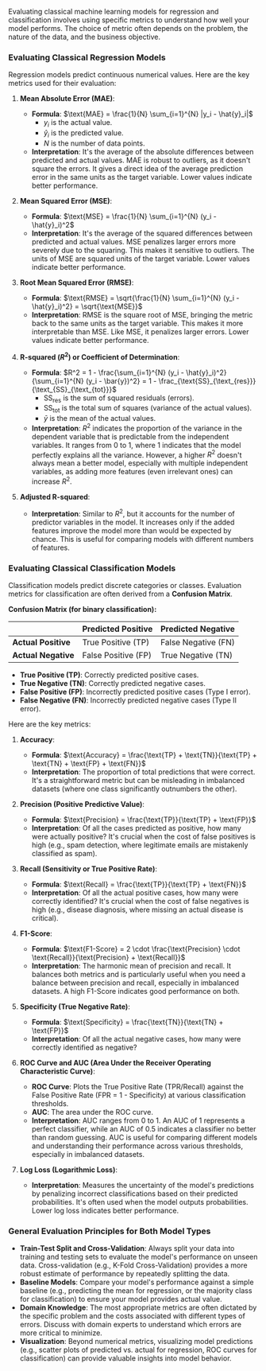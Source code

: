 Evaluating classical machine learning models for regression and classification involves using specific metrics to understand how well your model performs. The choice of metric often depends on the problem, the nature of the data, and the business objective.

### Evaluating Classical Regression Models

Regression models predict continuous numerical values. Here are the key metrics used for their evaluation:

1.  **Mean Absolute Error (MAE)**:
    * **Formula**: $\text{MAE} = \frac{1}{N} \sum_{i=1}^{N} |y_i - \hat{y}_i|$
        * $y_i$ is the actual value.
        * $\hat{y}_i$ is the predicted value.
        * $N$ is the number of data points.
    * **Interpretation**: It's the average of the absolute differences between predicted and actual values. MAE is robust to outliers, as it doesn't square the errors. It gives a direct idea of the average prediction error in the same units as the target variable. Lower values indicate better performance.

2.  **Mean Squared Error (MSE)**:
    * **Formula**: $\text{MSE} = \frac{1}{N} \sum_{i=1}^{N} (y_i - \hat{y}_i)^2$
    * **Interpretation**: It's the average of the squared differences between predicted and actual values. MSE penalizes larger errors more severely due to the squaring. This makes it sensitive to outliers. The units of MSE are squared units of the target variable. Lower values indicate better performance.

3.  **Root Mean Squared Error (RMSE)**:
    * **Formula**: $\text{RMSE} = \sqrt{\frac{1}{N} \sum_{i=1}^{N} (y_i - \hat{y}_i)^2} = \sqrt{\text{MSE}}$
    * **Interpretation**: RMSE is the square root of MSE, bringing the metric back to the same units as the target variable. This makes it more interpretable than MSE. Like MSE, it penalizes larger errors. Lower values indicate better performance.

4.  **R-squared ($R^2$) or Coefficient of Determination**:
    * **Formula**:
      $R^2 = 1 - \frac{\sum_{i=1}^{N} (y_i - \hat{y}_i)^2}{\sum_{i=1}^{N} (y_i - \bar{y})^2} = 1 - \frac_{\text{SS}_{\text_{res}}}{\text_{SS}_{\text_{tot}}}$
        * $\text{SS}_{\text{res}}$ is the sum of squared residuals (errors).
        * $\text{SS}_{\text{tot}}$ is the total sum of squares (variance of the actual values).
        * $\bar{y}$ is the mean of the actual values.
    * **Interpretation**: $R^2$ indicates the proportion of the variance in the dependent variable that is predictable from the independent variables. It ranges from 0 to 1, where 1 indicates that the model perfectly explains all the variance. However, a higher $R^2$ doesn't always mean a better model, especially with multiple independent variables, as adding more features (even irrelevant ones) can increase $R^2$.

5.  **Adjusted R-squared**:
    * **Interpretation**: Similar to $R^2$, but it accounts for the number of predictor variables in the model. It increases only if the added features improve the model more than would be expected by chance. This is useful for comparing models with different numbers of features.

### Evaluating Classical Classification Models

Classification models predict discrete categories or classes. Evaluation metrics for classification are often derived from a **Confusion Matrix**.

**Confusion Matrix (for binary classification):**

|               | Predicted Positive | Predicted Negative |
| :------------ | :----------------- | :----------------- |
| **Actual Positive** | True Positive (TP) | False Negative (FN) |
| **Actual Negative** | False Positive (FP) | True Negative (TN) |

* **True Positive (TP)**: Correctly predicted positive cases.
* **True Negative (TN)**: Correctly predicted negative cases.
* **False Positive (FP)**: Incorrectly predicted positive cases (Type I error).
* **False Negative (FN)**: Incorrectly predicted negative cases (Type II error).

Here are the key metrics:

1.  **Accuracy**:
    * **Formula**: $\text{Accuracy} = \frac{\text{TP} + \text{TN}}{\text{TP} + \text{TN} + \text{FP} + \text{FN}}$
    * **Interpretation**: The proportion of total predictions that were correct. It's a straightforward metric but can be misleading in imbalanced datasets (where one class significantly outnumbers the other).

2.  **Precision (Positive Predictive Value)**:
    * **Formula**: $\text{Precision} = \frac{\text{TP}}{\text{TP} + \text{FP}}$
    * **Interpretation**: Of all the cases predicted as positive, how many were actually positive? It's crucial when the cost of false positives is high (e.g., spam detection, where legitimate emails are mistakenly classified as spam).

3.  **Recall (Sensitivity or True Positive Rate)**:
    * **Formula**: $\text{Recall} = \frac{\text{TP}}{\text{TP} + \text{FN}}$
    * **Interpretation**: Of all the actual positive cases, how many were correctly identified? It's crucial when the cost of false negatives is high (e.g., disease diagnosis, where missing an actual disease is critical).

4.  **F1-Score**:
    * **Formula**: $\text{F1-Score} = 2 \cdot \frac{\text{Precision} \cdot \text{Recall}}{\text{Precision} + \text{Recall}}$
    * **Interpretation**: The harmonic mean of precision and recall. It balances both metrics and is particularly useful when you need a balance between precision and recall, especially in imbalanced datasets. A high F1-Score indicates good performance on both.

5.  **Specificity (True Negative Rate)**:
    * **Formula**: $\text{Specificity} = \frac{\text{TN}}{\text{TN} + \text{FP}}$
    * **Interpretation**: Of all the actual negative cases, how many were correctly identified as negative?

6.  **ROC Curve and AUC (Area Under the Receiver Operating Characteristic Curve)**:
    * **ROC Curve**: Plots the True Positive Rate (TPR/Recall) against the False Positive Rate (FPR = 1 - Specificity) at various classification thresholds.
    * **AUC**: The area under the ROC curve.
    * **Interpretation**: AUC ranges from 0 to 1. An AUC of 1 represents a perfect classifier, while an AUC of 0.5 indicates a classifier no better than random guessing. AUC is useful for comparing different models and understanding their performance across various thresholds, especially in imbalanced datasets.

7.  **Log Loss (Logarithmic Loss)**:
    * **Interpretation**: Measures the uncertainty of the model's predictions by penalizing incorrect classifications based on their predicted probabilities. It's often used when the model outputs probabilities. Lower log loss indicates better performance.

### General Evaluation Principles for Both Model Types

* **Train-Test Split and Cross-Validation**: Always split your data into training and testing sets to evaluate the model's performance on unseen data. Cross-validation (e.g., K-Fold Cross-Validation) provides a more robust estimate of performance by repeatedly splitting the data.
* **Baseline Models**: Compare your model's performance against a simple baseline (e.g., predicting the mean for regression, or the majority class for classification) to ensure your model provides actual value.
* **Domain Knowledge**: The most appropriate metrics are often dictated by the specific problem and the costs associated with different types of errors. Discuss with domain experts to understand which errors are more critical to minimize.
* **Visualization**: Beyond numerical metrics, visualizing model predictions (e.g., scatter plots of predicted vs. actual for regression, ROC curves for classification) can provide valuable insights into model behavior.
